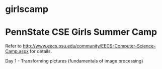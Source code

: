 # girlscamp
PennState CSE Girls Summer Camp
============

Refer to http://www.eecs.psu.edu/community/EECS-Computer-Science-Camp.aspx for details.

Day 1 - Transforming pictures (fundamentals of image processing)
